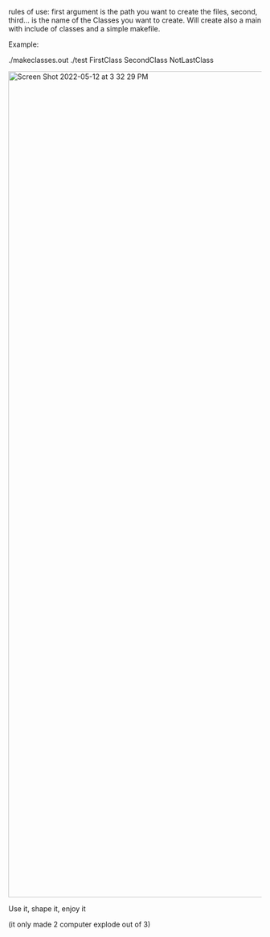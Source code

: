 rules of use: first argument is the path you want to create the files, second, third... is the name of the Classes you want to create. Will create also a main with include of classes and a simple makefile.

Example:

./makeclasses.out ./test FirstClass SecondClass NotLastClass

<img width="1639" alt="Screen Shot 2022-05-12 at 3 32 29 PM" src="https://user-images.githubusercontent.com/68998324/168087076-2b82e491-888c-4627-a042-2410df2c8b27.png">

Use it, shape it, enjoy it 

(it only made 2 computer explode out of 3)